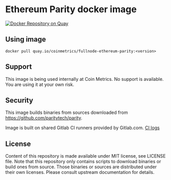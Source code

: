 # Ethereum Parity docker image

[![Docker Repository on Quay](https://quay.io/repository/coinmetrics/fullnode-ethereum-parity/status "Docker Repository on Quay")](https://quay.io/repository/coinmetrics/fullnode-ethereum-parity)

## Using image

```
docker pull quay.io/coinmetrics/fullnode-ethereum-parity:<version>
```

## Support

This image is being used internally at Coin Metrics. No support is available. You are using it at your own risk.

## Security

This image builds binaries from sources downloaded from https://github.com/paritytech/parity.

Image is built on shared Gitlab CI runners provided by Gitlab.com. [CI logs](https://gitlab.com/coinmetrics/fullnodes/ethereum-parity/pipelines)

## License

Content of this repository is made available under MIT license, see LICENSE file.
Note that this repository only contains scripts to download binaries or build ones from source.
Those binaries or sources are distributed under their own licenses.
Please consult upstream documentation for details.
